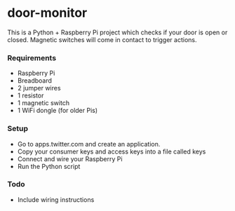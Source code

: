 # door-monitor

This is a Python + Raspberry Pi project which checks if your door is open or closed.  Magnetic switches will come in contact to trigger actions.

### Requirements
* Raspberry Pi
* Breadboard
* 2 jumper wires
* 1 resistor
* 1 magnetic switch
* 1 WiFi dongle (for older Pis)

### Setup
* Go to apps.twitter.com and create an application.
* Copy your consumer keys and access keys into a file called keys
* Connect and wire your Raspberry Pi
* Run the Python script

### Todo
* Include wiring instructions
